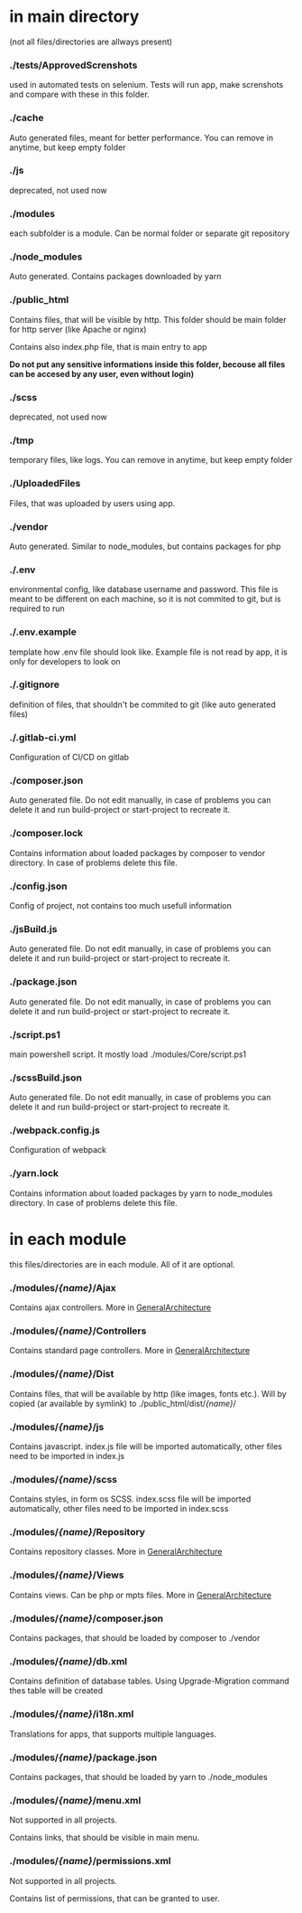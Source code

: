 # in main directory
(not all files/directories are allways present)

### ./tests/ApprovedScrenshots
used in automated tests on selenium. Tests will run app, make screnshots and compare with these in this folder.

### ./cache
Auto generated files, meant for better performance. You can remove in anytime, but keep empty folder

### ./js
deprecated, not used now

### ./modules
each subfolder is a module. Can be normal folder or separate git repository

### ./node_modules
Auto generated. Contains packages downloaded by yarn

### ./public_html
Contains files, that will be visible by http. This folder should be main folder for http server (like Apache or nginx)

Contains also index.php file, that is main entry to app 

**Do not put any sensitive informations inside this folder, becouse all files can be accesed by any user, even without login)**

### ./scss
deprecated, not used now

### ./tmp
temporary files, like logs. You can remove in anytime, but keep empty folder

### ./UploadedFiles
Files, that was uploaded by users using app.

### ./vendor
Auto generated. Similar to node_modules, but contains packages for php 

### ./.env
environmental config, like database username and password. This file is meant to be different on each machine, so it is not commited to git, but is required to run

### ./.env.example
template how .env file should look like. Example file is not read by app, it is only for developers to look on

### ./.gitignore
definition of files, that shouldn't be commited to git (like auto generated files)

### ./.gitlab-ci.yml
Configuration of CI/CD on gitlab

### ./composer.json
Auto generated file. Do not edit manually, in case of problems you can delete it and run build-project or start-project to recreate it. 

### ./composer.lock
Contains information about loaded packages by composer to vendor directory. In case of problems delete this file.

### ./config.json
Config of project, not contains too much usefull information

### ./jsBuild.js
Auto generated file. Do not edit manually, in case of problems you can delete it and run build-project or start-project to recreate it. 

### ./package.json
Auto generated file. Do not edit manually, in case of problems you can delete it and run build-project or start-project to recreate it. 

### ./script.ps1
main powershell script. It mostly load ./modules/Core/script.ps1

### ./scssBuild.json
Auto generated file. Do not edit manually, in case of problems you can delete it and run build-project or start-project to recreate it. 

### ./webpack.config.js
Configuration of webpack

### ./yarn.lock
Contains information about loaded packages by yarn to node_modules directory. In case of problems delete this file.


# in each module
this files/directories are in each module. All of it are optional.


### ./modules/*{name}*/Ajax
Contains ajax controllers. More in [GeneralArchitecture](GeneralArchitecture.md)

### ./modules/*{name}*/Controllers
Contains standard page controllers. More in [GeneralArchitecture](GeneralArchitecture.md)

### ./modules/*{name}*/Dist
Contains files, that will be available by http (like images, fonts etc.). Will by copied (ar available by symlink) to ./public_html/dist/*{name}*/
### ./modules/*{name}*/js
Contains javascript. index.js file will be imported automatically, other files need to be imported in index.js

### ./modules/*{name}*/scss
Contains styles, in form os SCSS. index.scss file will be imported automatically, other files need to be imported in index.scss

### ./modules/*{name}*/Repository
Contains repository classes. More in [GeneralArchitecture](GeneralArchitecture.md)
### ./modules/*{name}*/Views
Contains views. Can be php or mpts files. More in [GeneralArchitecture](GeneralArchitecture.md)
### ./modules/*{name}*/composer.json
Contains packages, that should be loaded by composer to ./vendor
### ./modules/*{name}*/db.xml
Contains definition of database tables. Using Upgrade-Migration command thes table will be created
### ./modules/*{name}*/i18n.xml
Translations for apps, that supports multiple languages.

### ./modules/*{name}*/package.json
Contains packages, that should be loaded by yarn to ./node_modules
### ./modules/*{name}*/menu.xml
Not supported in all projects.

Contains links, that should be visible in main menu.

### ./modules/*{name}*/permissions.xml
Not supported in all projects.

Contains list of permissions, that can be granted to user.
